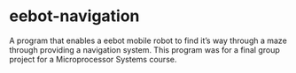 # eebot-navigation
A program that enables a eebot mobile robot to find it’s way through a maze through providing a navigation system. 
This program was for a final group project for a Microprocessor Systems course.  
